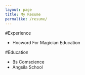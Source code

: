 ```yaml
---
layout: page
title: My Resume
permalike: /resume/
---
```

#Experience
- Hocword For Magician Education

#Education
- Bs Comscience
- Angsila School
